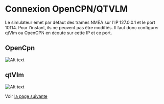 # Connexion OpenCPN/QTVLM
Le simulateur émet par défaut des trames NMEA sur l'IP 127.0.0.1 et le port 10114. Pour l'instant, ils ne peuvent pas être modifiés. Il faut donc configurer qtVlm ou OpenCPN en écoute sur cette IP et ce port.

## OpenCpn
  
![Alt text](~/images/opencpn-connection.png "OpenCpn")  


## qtVlm
  
![Alt text](~/images/qtvlm-connection.png "qtVlm")


Voir [la page suivante](en.firststep.md)